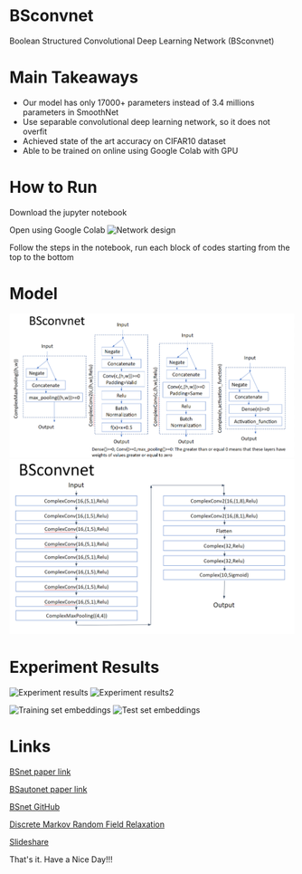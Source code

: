 # BSconvnet
Boolean Structured Convolutional Deep Learning Network (BSconvnet)

# Main Takeaways

- Our model has only 17000+ parameters instead of 3.4 millions parameters in SmoothNet
- Use separable convolutional deep learning network, so it does not overfit
- Achieved state of the art accuracy on CIFAR10 dataset 
- Able to be trained on online using Google Colab with GPU

# How to Run

Download the jupyter notebook

Open using Google Colab
![Network design](https://colab.research.google.com/)

Follow the steps in the notebook, run each block of codes starting from the top to the bottom

# Model

![Network design](https://github.com/singkuangtan/BSconvnet/blob/main/model1.png)
![Network design2](https://github.com/singkuangtan/BSconvnet/blob/main/model2.png)

# Experiment Results 

![Experiment results](https://github.com/singkuangtan/BSonvnet/blob/main/train1.png)
![Experiment results2](https://github.com/singkuangtan/BSonvnet/blob/main/train2.png)

![Training set embeddings](https://github.com/singkuangtan/BSonvnet/blob/main/train_embeddings.png)
![Test set embeddings](https://github.com/singkuangtan/BSonvnet/blob/main/test_embeddings.png)

# Links
[BSnet paper link](https://vixra.org/abs/2212.0193)

[BSautonet paper link](https://vixra.org/abs/2212.0208)

[BSnet GitHub](https://github.com/singkuangtan/BSnet)

[Discrete Markov Random Field Relaxation](https://vixra.org/abs/2112.0151)

[Slideshare](https://www.slideshare.net/SingKuangTan)

That's it. 
Have a Nice Day!!!
